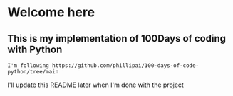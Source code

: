 # Welcome here

## This is my implementation of 100Days of coding with Python
```I'm following https://github.com/phillipai/100-days-of-code-python/tree/main```

I'll update this README later when I'm done with the project